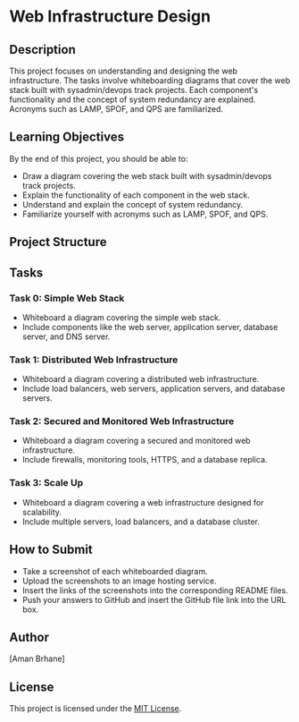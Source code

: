 # Web Infrastructure Design

## Description

This project focuses on understanding and designing the web infrastructure. The tasks involve whiteboarding diagrams that cover the web stack built with sysadmin/devops track projects. Each component's functionality and the concept of system redundancy are explained. Acronyms such as LAMP, SPOF, and QPS are familiarized.

## Learning Objectives

By the end of this project, you should be able to:

- Draw a diagram covering the web stack built with sysadmin/devops track projects.
- Explain the functionality of each component in the web stack.
- Understand and explain the concept of system redundancy.
- Familiarize yourself with acronyms such as LAMP, SPOF, and QPS.

## Project Structure


## Tasks

### Task 0: Simple Web Stack

- Whiteboard a diagram covering the simple web stack.
- Include components like the web server, application server, database server, and DNS server.

### Task 1: Distributed Web Infrastructure

- Whiteboard a diagram covering a distributed web infrastructure.
- Include load balancers, web servers, application servers, and database servers.

### Task 2: Secured and Monitored Web Infrastructure

- Whiteboard a diagram covering a secured and monitored web infrastructure.
- Include firewalls, monitoring tools, HTTPS, and a database replica.

### Task 3: Scale Up

- Whiteboard a diagram covering a web infrastructure designed for scalability.
- Include multiple servers, load balancers, and a database cluster.

## How to Submit

- Take a screenshot of each whiteboarded diagram.
- Upload the screenshots to an image hosting service.
- Insert the links of the screenshots into the corresponding README files.
- Push your answers to GitHub and insert the GitHub file link into the URL box.

## Author

[Aman Brhane]

## License

This project is licensed under the [MIT License](LICENSE).
